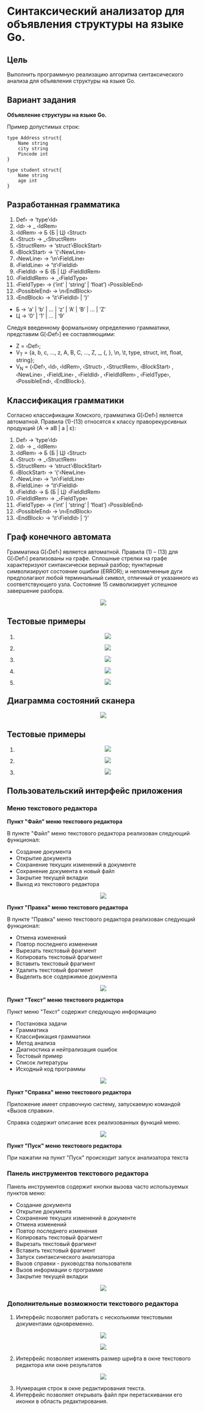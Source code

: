 # Синтаксический анализатор для объявления структуры на языке Go.

## Цель

Выполнить программную реализацию алгоритма синтаксического анализа для объявления структуры на языке Go.

## Вариант задания
**Объявление структуры на языке Go.**

Пример допустимых строк:
```
type Address struct{
    Name string
    city string
    Pincode int
}
```

```
type student struct{
    Name string
    age int
}
```

## Разработанная грамматика

1. Def› → ‘type’‹Id›
1. ‹Id› → _ ‹IdRem› 
1. ‹IdRem› → Б {Б | Ц} ‹Struct›
1. ‹Struct› → _‹StructRem›
1. ‹StructRem› → ‘struct’‹BlockStart›
1. ‹BlockStart› → ‘{‘‹NewLine›
1. ‹NewLine› → ’\n’‹FieldLine›
1. ‹FieldLine› → ‘\t’‹FieldId›
1. ‹FieldId› → Б {Б | Ц} ‹FieldIdRem›
1. ‹FieldIdRem› → _‹FieldType›
1. ‹FieldType› →  (‘int’ | ‘string’ | ‘float’) ‹PossibleEnd›
1. ‹PossibleEnd› →  \n‹EndBlock›
1. ‹EndBlock› → ’\t’‹FieldId› | ‘}’

- Б → ‘a’ | ‘b’ | … | ‘z’ | ‘A’ | ‘B’ | … | ‘Z’
- Ц → ‘0’ | ‘1’ | … | ‘9’


Следуя введенному формальному определению грамматики, представим G[‹Def›] ее составляющими:
- Z = ‹Def›;
- V<sub>T</sub> = {a, b, c, ..., z, A, B, C, ..., Z, _, {, }, \n, \t, type, struct, int, float, string};
- V<sub>N</sub> = {‹Def›, ‹Id›, ‹IdRem›, ‹Struct› , ‹StructRem›, ‹BlockStart› , ‹NewLine› , ‹FieldLine› , ‹FieldId› , ‹FieldIdRem› , ‹FieldType›, ‹PossibleEnd›, ‹EndBlock›}.


## Классификация грамматики

Согласно классификации Хомского, грамматика G[‹Def›] является автоматной. 
Правила (1)-(13) относятся к классу праворекурсивных продукций (A → aB | a | ε):

1. Def› → ‘type’‹Id›
1. ‹Id› → _ ‹IdRem› 
1. ‹IdRem› → Б {Б | Ц} ‹Struct›
1. ‹Struct› → _‹StructRem›
1. ‹StructRem› → ‘struct’‹BlockStart›
1. ‹BlockStart› → ‘{‘‹NewLine›
1. ‹NewLine› → ’\n’‹FieldLine›
1. ‹FieldLine› → ‘\t’‹FieldId›
1. ‹FieldId› → Б {Б | Ц} ‹FieldIdRem›
1. ‹FieldIdRem› → _‹FieldType›
1. ‹FieldType› →  (‘int’ | ‘string’ | ‘float’) ‹PossibleEnd›
1. ‹PossibleEnd› →  \n‹EndBlock›
1. ‹EndBlock› → ’\t’‹FieldId› | ‘}’

## Граф конечного автомата

Грамматика G[‹Def›] является автоматной.
Правила (1) – (13) для G[‹Def›] реализованы на графе.
Сплошные стрелки на графе характеризуют синтаксически верный разбор; пунктирные символизируют состояние ошибки (ERROR); и непомеченные дуги предполагают любой терминальный символ, отличный от указанного из соответствующего узла.
Состояние 15 символизирует успешное завершение разбора.

<p align="center"><img src="images/FSM.png"></p>

## Тестовые примеры

1. <p align="center"><img src="images/lasttest1.png"></p>
1. <p align="center"><img src="images/lasttest2.png"></p>
1. <p align="center"><img src="images/lasttest3.png"></p>
1. <p align="center"><img src="images/lasttest4.png"></p>
1. <p align="center"><img src="images/lasttest5.png"></p>

## Диаграмма состояний сканера

<p align="center"><img src="images/diagram.png"></p>

## Тестовые примеры

1. <p align="center"><img src="images/test1.png"></p>
2. <p align="center"><img src="images/test2.png"></p>
3. <p align="center"><img src="images/test3.png"></p>

## Пользовательский интерфейс приложения
### Меню текстового редактора

**Пункт "Файл" меню текстового редактора**

В пункте "Файл" меню текстового редактора реализован следующий
функционал:
- Создание документа
- Открытие документа
- Сохранение текущих изменений в документе
- Сохранение документа в новый файл
- Закрытие текущей вкладки
- Выход из текстового редактора


<p align="center"><img src="images/file.png"></p>

**Пункт "Правка" меню текстового редактора**

В пункте "Правка" меню текстового редактора реализован следующий
функционал:
- Отмена изменений
- Повтор последнего изменения
- Вырезать текстовый фрагмент
- Копировать текстовый фрагмент
- Вставить текстовый фрагмент
- Удалить текстовый фрагмент
- Выделить все содержимое документа

<p align="center"><img src="images/edit.png"></p>

**Пункт "Текст" меню текстового редактора**

Пункт меню "Текст" содержит следующую информацию 
- Постановка задачи
- Грамматика
- Классификация грамматики
- Метод анализа
- Диагностика и нейтрализация ошибок
- Тестовый пример
- Список литературы
- Исходный код программы

<p align="center"><img src="images/text.png"></p>

**Пункт "Справка" меню текстового редактора**

Приложение имеет справочную систему, запускаемую командой «Вызов справки».

Справка содержит описание всех реализованных функций меню.

<p align="center"><img src="images/help.png"></p>

**Пункт "Пуск" меню текстового редактора**

При нажатии на пункт "Пуск" происходит запуск анализатора текста

### Панель инструментов текстового редактора

Панель инструментов содержит кнопки вызова часто используемых пунктов меню:
- Создание документа
- Открытие документа
- Сохранение текущих изменений в документе
- Отмена изменений
- Повтор последнего изменения
- Копировать текстовый фрагмент
- Вырезать текстовый фрагмент
- Вставить текстовый фрагмент
- Запуск синтаксического анализатора
- Вызов справки - руководства пользователя
- Вызов информации о программе
- Закрытие текущей вкладки

<p align="center"><img src="images/menuBtn.png"></p>

### Дополнительные возможности текстового редактора

1. Интерфейс позволяет работать с несколькими текстовыми документами одновременно.
<p align="center"><img src="images/tab1.png"></p>
<p align="center"><img src="images/tab2.png"></p>

2. Интерфейс позволяет изменять размер шрифта в окне текстового редактора или окне результатов
<p align="center"><img src="images/fontSize.png"></p>

3. Нумерация строк в окне редактирования текста.
4. Интерфейс позволяет открывать файл при перетаскивании его иконки в область редактирования.